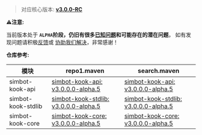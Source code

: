 > 对应核心版本: [**v3.0.0-RC**](https://github.com/ForteScarlet/simpler-robot/releases/tag/v3.0.0-RC)

**⚠️注意:**

当前版本处于 **`ALPHA`**阶段，仍旧有很多[**已知问题**](https://github.com/simple-robot/simbot-component-kook/issues/)和可能存在的**潜在问题**，
如有发现问题请积极[反馈](https://github.com/simple-robot/simbot-component-kook/issues/)或 [协助我们解决](https://github.com/simple-robot/simbot-component-kook/pulls)，非常感谢！


**仓库参考:**

| **模块** | **repo1.maven** | **search.maven** |
|---------|-----------------|------------------|
| simbot-kook-api | [simbot-kook-api: v3.0.0.0-alpha.5](https://repo1.maven.org/maven2/love/forte/simbot/component/simbot-component-kook-api/3.0.0.0-alpha.5) | [simbot-kook-api: v3.0.0.0-alpha.5](https://search.maven.org/artifact/love.forte.simbot.component/simbot-component-kook-api/3.0.0.0-alpha.5/jar)  |
| simbot-kook-stdlib | [simbot-kook-stdlib: v3.0.0.0-alpha.5](https://repo1.maven.org/maven2/love/forte/simbot/component/simbot-component-kook-stdlib/3.0.0.0-alpha.5) | [simbot-kook-stdlib: v3.0.0.0-alpha.5](https://search.maven.org/artifact/love.forte.simbot.component/simbot-component-kook-stdlib/3.0.0.0-alpha.5/jar)  |
| simbot-kook-core | [simbot-kook-core: v3.0.0.0-alpha.5](https://repo1.maven.org/maven2/love/forte/simbot/component/simbot-component-kook-core/3.0.0.0-alpha.5) | [simbot-kook-core: v3.0.0.0-alpha.5](https://search.maven.org/artifact/love.forte.simbot.component/simbot-component-kook-core/3.0.0.0-alpha.5/jar)  |
